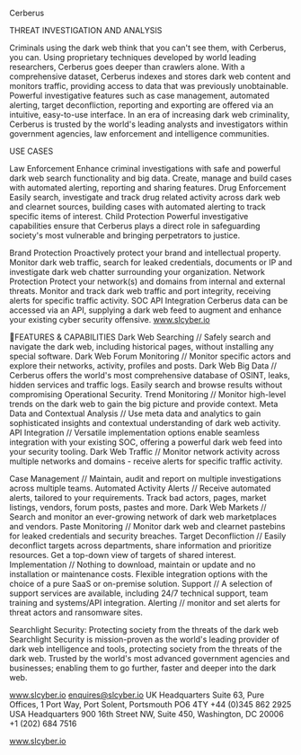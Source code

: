 Cerberus

THREAT INVESTIGATION AND ANALYSIS

Criminals using the dark web think that you can't see them, with Cerberus, you can.
Using proprietary techniques developed by world leading researchers, Cerberus goes deeper than crawlers alone. With a comprehensive dataset, Cerberus indexes and stores dark web content and monitors traffic, providing access to data that was previously unobtainable.
Powerful investigative features such as case management, automated alerting, target deconfliction, reporting and exporting are offered via an intuitive, easy-to-use interface. In an era of increasing dark web criminality, Cerberus is trusted by the world's leading analysts and investigators within government agencies, law enforcement and intelligence communities.

USE CASES

Law Enforcement
Enhance criminal investigations with safe and powerful dark web search functionality and big data. Create, manage and build cases with automated alerting, reporting and sharing features.
Drug Enforcement
Easily search, investigate and track drug related activity across dark web and clearnet sources, building cases with automated alerting to track specific items of interest.
Child Protection
Powerful investigative capabilities ensure that Cerberus plays a direct role in safeguarding society's most vulnerable and bringing perpetrators to justice.

Brand Protection
Proactively protect your brand and intellectual property. Monitor dark web traffic, search for leaked credentials, documents or IP and investigate dark web chatter surrounding your organization.
Network Protection
Protect your network(s) and domains from internal and external threats. Monitor and track dark web traffic and port integrity, receiving alerts for specific traffic activity.
SOC API Integration
Cerberus data can be accessed via an API, supplying a dark web feed to augment and enhance your existing cyber security offensive.
www.slcyber.io

FEATURES & CAPABILITIES
Dark Web Searching // Safely search and navigate the dark web, including historical pages, without installing any special software.
Dark Web Forum Monitoring // Monitor specific actors and explore their networks, activity, profiles and posts.
Dark Web Big Data // Cerberus offers the world's most comprehensive database of OSINT, leaks, hidden services and traffic logs. Easily search and browse results without compromising Operational Security.
Trend Monitoring // Monitor high-level trends on the dark web to gain the big picture and provide context.
Meta Data and Contextual Analysis // Use meta data and analytics to gain sophisticated insights and contextual understanding of dark web activity.
API Integration // Versatile implementation options enable seamless integration with your existing SOC, offering a powerful dark web feed into your security tooling.
Dark Web Traffic // Monitor network activity across multiple networks and domains - receive alerts for specific traffic activity.

Case Management // Maintain, audit and report on multiple investigations across multiple teams.
Automated Activity Alerts // Receive automated alerts, tailored to your requirements. Track bad actors, pages, market listings, vendors, forum posts, pastes and more.
Dark Web Markets // Search and monitor an ever-growing network of dark web marketplaces and vendors.
Paste Monitoring // Monitor dark web and clearnet pastebins for leaked credentials and security breaches.
Target Deconfliction // Easily deconflict targets across departments, share information and prioritize resources. Get a top-down view of targets of shared interest.
Implementation // Nothing to download, maintain or update and no installation or maintenance costs. Flexible integration options with the choice of a pure SaaS or on-premise solution.
Support // A selection of support services are available, including 24/7 technical support, team training and systems/API integration.
Alerting // monitor and set alerts for threat actors and ransomware sites.

Searchlight Security: Protecting society from the threats of the dark web
Searchlight Security is mission-proven as the world's leading provider of dark web intelligence and tools, protecting society from the threats of the dark web. Trusted by the world's most advanced government agencies and businesses; enabling them to go further, faster and deeper into the dark web.

www.slcyber.io enquires@slcyber.io
UK Headquarters Suite 63, Pure Offices, 1 Port Way, Port Solent, Portsmouth PO6 4TY +44 (0)345 862 2925
USA Headquarters 900 16th Street NW, Suite 450, Washington, DC 20006 +1 (202) 684 7516

www.slcyber.io

